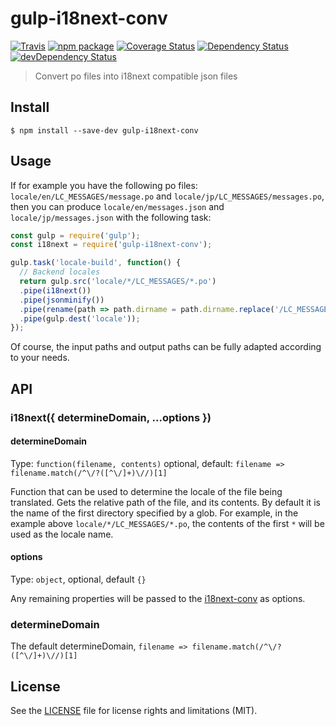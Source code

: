 # gulp-i18next-conv

[![Travis][build-badge]][build]
[![npm package][npm-badge]][npm]
[![Coverage Status][coveralls-badge]][coveralls]
[![Dependency Status][dependency-status-badge]][dependency-status]
[![devDependency Status][dev-dependency-status-badge]][dev-dependency-status]

> Convert po files into i18next compatible json files

## Install

```
$ npm install --save-dev gulp-i18next-conv
```


## Usage

If for example you have the following po files: `locale/en/LC_MESSAGES/message.po` and `locale/jp/LC_MESSAGES/messages.po`, then you can produce `locale/en/messages.json` and `locale/jp/messages.json` with the following task:

```js
const gulp = require('gulp');
const i18next = require('gulp-i18next-conv');

gulp.task('locale-build', function() {
  // Backend locales
  return gulp.src('locale/*/LC_MESSAGES/*.po')
  .pipe(i18next())
  .pipe(jsonminify())
  .pipe(rename(path => path.dirname = path.dirname.replace('/LC_MESSAGES', '')))
  .pipe(gulp.dest('locale'));
});
```

Of course, the input paths and output paths can be fully adapted according to your needs.

## API

### i18next({ determineDomain, ...options })

#### determineDomain

Type: `function(filename, contents)` optional, default: `filename => filename.match(/^\/?([^\/]+)\//)[1]`

Function that can be used to determine the locale of the file being translated. Gets the relative path of the file, and its contents. By default it is the name of the first directory specified by a glob. For example, in the example above `locale/*/LC_MESSAGES/*.po`, the contents of the first `*` will be used as the locale name.

#### options

Type: `object`, optional, default `{}`

Any remaining properties will be passed to the [i18next-conv](https://github.com/i18next/i18next-gettext-converter) as options.

### determineDomain

The default determineDomain, `filename => filename.match(/^\/?([^\/]+)\//)[1]`

## License

See the [LICENSE](LICENSE.md) file for license rights and limitations (MIT).

[build-badge]: https://img.shields.io/travis/perrin4869/gulp-i18next-conv/master.svg?style=flat-square
[build]: https://travis-ci.org/perrin4869/gulp-i18next-conv

[npm-badge]: https://img.shields.io/npm/v/gulp-i18next-conv.svg?style=flat-square
[npm]: https://www.npmjs.org/package/gulp-i18next-conv

[coveralls-badge]: https://img.shields.io/coveralls/perrin4869/gulp-i18next-conv/master.svg?style=flat-square
[coveralls]: https://coveralls.io/r/perrin4869/gulp-i18next-conv

[dependency-status-badge]: https://david-dm.org/perrin4869/gulp-i18next-conv.svg?style=flat-square
[dependency-status]: https://david-dm.org/perrin4869/gulp-i18next-conv

[dev-dependency-status-badge]: https://david-dm.org/perrin4869/gulp-i18next-conv/dev-status.svg?style=flat-square
[dev-dependency-status]: https://david-dm.org/perrin4869/gulp-i18next-conv#info=devDependencies
